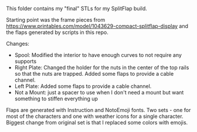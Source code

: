 This folder contains my "final" STLs for my SplitFlap build.

Starting point was the frame pieces from https://www.printables.com/model/1043629-compact-splitflap-display and the flaps generated by scripts in this repo.

Changes:
- Spool: Modified the interior to have enough curves to not require any supports
- Right Plate: Changed the holder for the nuts in the center of the top rails so that the nuts are trapped.  Added some flaps to provide a cable channel.
- Left Plate: Added some flaps to provide a cable channel.
- Not a Mount: just a spacer to use when I don't need a mount but want something to stiffen everything up

Flaps are generated with Instruction and NotoEmoji fonts.  Two sets - one for most of the characters and one with weather icons for a single character.  Biggest change from original set is that I replaced some colors with emojis.